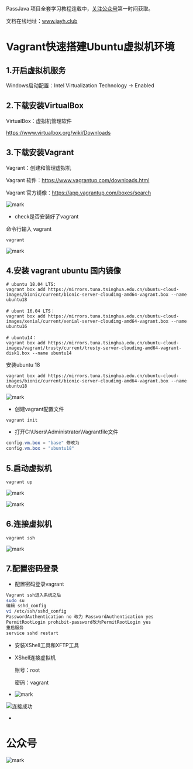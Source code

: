 PassJava 项目全套学习教程连载中，[关注公众号](#公众号)第一时间获取。

文档在线地址：www.jayh.club

# Vagrant快速搭建Ubuntu虚拟机环境

## 1.开启虚拟机服务

Windows启动配置：Intel Virtualization Technology -> Enabled

## 2.下载安装VirtualBox 

VirtualBox：虚拟机管理软件

https://www.virtualbox.org/wiki/Downloads

## 3.下载安装Vagrant 

Vagrant：创建和管理虚拟机

Vagrant 软件：https://www.vagrantup.com/downloads.html

Vagrant 官方镜像：https://app.vagrantup.com/boxes/search

![mark](http://cdn.jayh.club/blog/20200407/Islf9HWK5dpm.png?imageslim)

- check是否安装好了vagrant

命令行输入 vagrant

```shell
vagrant
```

![mark](http://cdn.jayh.club/blog/20200407/RbGapilevUic.png?imageslim)

## 4.安装 vagrant ubuntu 国内镜像

```
# ubuntu 18.04 LTS:
vagrant box add https://mirrors.tuna.tsinghua.edu.cn/ubuntu-cloud-images/bionic/current/bionic-server-cloudimg-amd64-vagrant.box --name ubuntu18

# ubunt 16.04 LTS：
vagrant box add https://mirrors.tuna.tsinghua.edu.cn/ubuntu-cloud-images/xenial/current/xenial-server-cloudimg-amd64-vagrant.box --name ubuntu16

# ubuntu14：
vagrant box add https://mirrors.tuna.tsinghua.edu.cn/ubuntu-cloud-images/vagrant/trusty/current/trusty-server-cloudimg-amd64-vagrant-disk1.box --name ubuntu14
```

安装ubuntu 18

```shell
vagrant box add https://mirrors.tuna.tsinghua.edu.cn/ubuntu-cloud-images/bionic/current/bionic-server-cloudimg-amd64-vagrant.box --name ubuntu18
```

![mark](http://cdn.jayh.club/blog/20200407/g6qNmBtq4DdX.png?imageslim)

- 创建vagrant配置文件

```
vagrant init
```

- 打开C:\Users\Administrator\Vagrantfile文件

``` powershell
config.vm.box = "base" 修改为
config.vm.box = "ubuntu18"
```

## 5.启动虚拟机

``` shell
vagrant up
```

![mark](http://cdn.jayh.club/blog/20200407/F8SfLKFfJgph.png?imageslim)

![mark](http://cdn.jayh.club/blog/20200407/ToVOBfPMuFzV.png?imageslim)

## 6.连接虚拟机

```
vagrant ssh
```

![mark](http://cdn.jayh.club/blog/20200407/E9vL6MlHcEvf.png?imageslim)



## 7.配置密码登录

- 配置密码登录vagrant

```sh
Vagrant ssh进入系统之后
sudo su
编辑 sshd_config
vi /etc/ssh/sshd_config
PasswordAuthentication no 改为 PasswordAuthentication yes 
PermitRootLogin prohibit-password改为PermitRootLogin yes
重启服务
service sshd restart
```

- 安装XShell工具和XFTP工具

- XShell连接虚拟机

  账号：root

  密码：vagrant

- ![mark](http://cdn.jayh.club/blog/20200712/CVipwCrtRTaC.png?imageslim)

  

![连接成功](http://cdn.jayh.club/blog/20200712/L898uNJPtYmE.png?imageslim)

- 



# 公众号

![mark](http://cdn.jayh.club/blog/20200404/GU60Sv47XT7J.png?imageslim)